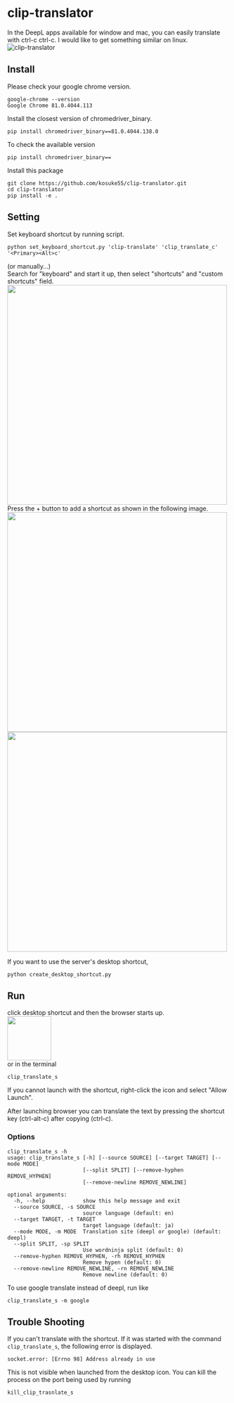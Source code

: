 # clip-translator
In the DeepL apps available for window and mac, you can easily translate with ctrl-c ctrl-c. I would like to get something similar on linux.  
![clip-translator](https://user-images.githubusercontent.com/39142679/85319755-f695eb80-b4fc-11ea-86a7-d5ab394b6818.gif)

## Install
Please check your google chrome version.  
```
google-chrome --version
Google Chrome 81.0.4044.113
```
Install the closest version of chromedriver_binary.
```
pip install chromedriver_binary==81.0.4044.138.0
```
To check the available version
```
pip install chromedriver_binary==
```

Install this package
```
git clone https://github.com/kosuke55/clip-translator.git  
cd clip-translator  
pip install -e .  
```

## Setting
Set keyboard shortcut by running script.  
```
python set_keyboard_shortcut.py 'clip-translate' 'clip_translate_c' '<Primary><Alt>c'
```

(or manually...)  
Search for "keyboard" and start it up, then select "shortcuts" and "custom shortcuts" field.  
<img src="https://user-images.githubusercontent.com/39142679/85297416-aeb39c00-b4dd-11ea-8cce-74452bb11eb9.png" width="500">  
Press the + button to add a shortcut as shown in the following image.  
<img src="https://user-images.githubusercontent.com/39142679/85297176-66947980-b4dd-11ea-8350-b298da51c8c2.png" width="500">  
<img src="https://user-images.githubusercontent.com/39142679/85297169-64cab600-b4dd-11ea-82c7-e4749ce30069.png" width="500">  

If you want to use the server's desktop shortcut, 

```
python create_desktop_shortcut.py
```

## Run

click desktop shortcut and then the browser starts up.  
<img src="https://camo.qiitausercontent.com/794807e27e694f32f3b6439f6146431592d02b47/68747470733a2f2f71696974612d696d6167652d73746f72652e73332e61702d6e6f727468656173742d312e616d617a6f6e6177732e636f6d2f302f3331353233322f31333132336634652d306361312d663035362d663839312d6336653337336436363266662e706e67" width="100">  
or in the terminal  

```
clip_translate_s
```

If you cannot launch with the shortcut, right-click the icon and select "Allow Launch".

After launching browser you can translate the text by pressing the shortcut key (ctrl-alt-c) after copying (ctrl-c).  

### Options

```
clip_translate_s -h
usage: clip_translate_s [-h] [--source SOURCE] [--target TARGET] [--mode MODE]
                        [--split SPLIT] [--remove-hyphen REMOVE_HYPHEN]
                        [--remove-newline REMOVE_NEWLINE]

optional arguments:
  -h, --help            show this help message and exit
  --source SOURCE, -s SOURCE
                        source language (default: en)
  --target TARGET, -t TARGET
                        target language (default: ja)
  --mode MODE, -m MODE  Translation site (deepl or google) (default: deepl)
  --split SPLIT, -sp SPLIT
                        Use wordninja split (default: 0)
  --remove-hyphen REMOVE_HYPHEN, -rh REMOVE_HYPHEN
                        Remove hypen (default: 0)
  --remove-newline REMOVE_NEWLINE, -rn REMOVE_NEWLINE
                        Remove newline (default: 0)
```

To use google translate instead of deepl, run like
```
clip_translate_s -m google
```

## Trouble Shooting
If you can't translate with the shortcut.
If it was started with the command `clip_translate_s`, the following error is displayed.
```
socket.error: [Errno 98] Address already in use
```
This is not visible when launched from the desktop icon.
You can kill the process on the port being used by running
```
kill_clip_trasnlate_s
```
